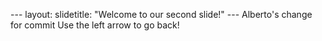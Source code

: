 --- layout: slidetitle:
"Welcome to our second slide!"
--- Alberto's change for commit
Use the left arrow to go back!

